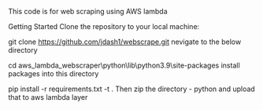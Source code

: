 This code is for web scraping using AWS lambda

Getting Started
Clone the repository to your local machine:

git clone https://github.com/jdash1/webscrape.git
nevigate to the below directory

cd aws_lambda_webscraper\python\lib\python3.9\site-packages
install packages into this directory

pip install -r requirements.txt -t .
Then zip the directory - python and upload that to aws lambda layer
